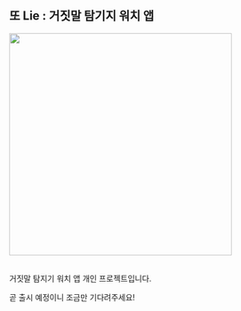 ## 또 Lie : 거짓말 탐기지 워치 앱

<img src="https://github.com/user-attachments/assets/4939a778-528e-4efe-850f-2225e0bec527" width = 400>

<br>
<br>


거짓말 탐지기 워치 앱 개인 프로젝트입니다. 

곧 출시 예정이니 조금만 기다려주세요!
